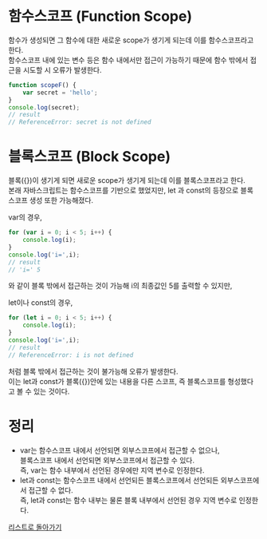 # 함수스코프 (Function Scope)
함수가 생성되면 그 함수에 대한 새로운 scope가 생기게 되는데 이를 함수스코프라고 한다.  
함수스코프 내에 있는 변수 등은 함수 내에서만 접근이 가능하기 때문에 함수 밖에서 접근을 시도할 시 오류가 발생한다.

```jsx
function scopeF() {
    var secret = 'hello';
}
console.log(secret); 
// result
// ReferenceError: secret is not defined
```
# 블록스코프 (Block Scope)
블록({})이 생기게 되면 새로운 scope가 생기게 되는데 이를 블록스코프라고 한다.  
본래 자바스크립트는 함수스코프를 기반으로 했었지만, let 과 const의 등장으로 블록스코프 생성 또한 가능해졌다.  

var의 경우,

```jsx
for (var i = 0; i < 5; i++) {
    console.log(i);
}
console.log('i=',i); 
// result
// 'i=' 5
```

와 같이 블록 밖에서 접근하는 것이 가능해 i의 최종값인 5를 출력할 수 있지만,

let이나 const의 경우,

```jsx
for (let i = 0; i < 5; i++) {
    console.log(i);
}
console.log('i=',i);
// result
// ReferenceError: i is not defined
```

처럼 블록 밖에서 접근하는 것이 불가능해 오류가 발생한다.  
이는 let과 const가 블록({})안에 있는 내용을 다른 스코프, 즉 블록스코프를 형성했다고 볼 수 있는 것이다.

# 정리
* var는 함수스코프 내에서 선언되면 외부스코프에서 접근할 수 없으나,  
블록스코프 내에서 선언되면 외부스코프에서 접근할 수 있다.  
즉, var는 함수 내부에서 선언된 경우에만 지역 변수로 인정한다.
* let과 const는 함수스코프 내에서 선언되든 블록스코프에서 선언되든 외부스코프에서 접근할 수 없다.  
즉, let과 const는 함수 내부는 물론 블록 내부에서 선언된 경우 지역 변수로 인정한다.

[리스트로 돌아가기](https://github.com/MGanom/Studying)
